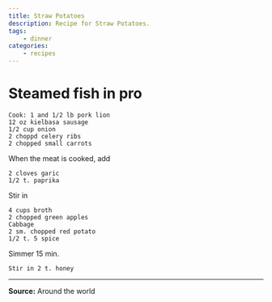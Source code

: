 ```yaml
---
title: Straw Potatoes
description: Recipe for Straw Potatoes.
tags:
    - dinner
categories:
    - recipes
---
```


# Steamed fish in pro

```
Cook: 1 and 1/2 lb pork lion
12 oz kielbasa sausage
1/2 cup onion
2 choppd celery ribs
2 chopped small carrots
```

When the meat is cooked, add

```
2 cloves garic
1/2 t. paprika
```

Stir in

```
4 cups broth
2 chopped green apples
Cabbage
2 sm. chopped red potato
1/2 t. 5 spice
```

Simmer 15 min.

```
Stir in 2 t. honey
```

---

**Source:** Around the world